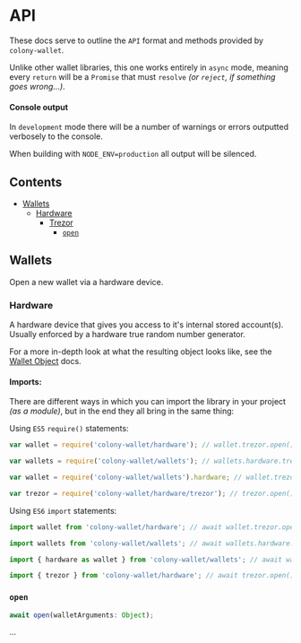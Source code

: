 # API

These docs serve to outline the `API` format and methods provided by `colony-wallet`.

Unlike other wallet libraries, this one works entirely in `async` mode, meaning every `return` will be a `Promise` that must `resolve` _(or `reject`, if something goes wrong...)_.

#### Console output

In `development` mode there will be a number of warnings or errors outputted verbosely to the console.

When building with `NODE_ENV=production` all output will be silenced.

## Contents

* [Wallets](#wallets)
  * [Hardware](#hardware)
    * [Trezor](#trezor)
      * [`open`](#open-trezor)


## Wallets

Open a new wallet via a hardware device.

### Hardware

A hardware device that gives you access to it's internal stored account(s). Usually enforced by a hardware true random number generator.

For a more in-depth look at what the resulting object looks like, see the [Wallet Object](wallet-object.md) docs.

#### Imports:

There are different ways in which you can import the library in your project _(as a module)_, but in the end they all bring in the same thing:

Using `ES5` `require()` statements:
```js
var wallet = require('colony-wallet/hardware'); // wallet.trezor.open().then();

var wallets = require('colony-wallet/wallets'); // wallets.hardware.trezor.open().then();

var wallet = require('colony-wallet/wallets').hardware; // wallet.trezor.open().then();

var trezor = require('colony-wallet/hardware/trezor'); // trezor.open().then();
```

Using `ES6` `import` statements:
```js
import wallet from 'colony-wallet/hardware'; // await wallet.trezor.open();

import wallets from 'colony-wallet/wallets'; // await wallets.hardware.trezor.open();

import { hardware as wallet } from 'colony-wallet/wallets'; // await wallet.trezor.open();

import { trezor } from 'colony-wallet/hardware'; // await trezor.open();
```

### `open`

```js
await open(walletArguments: Object);
```
...
